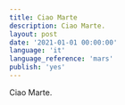 ```yaml
---
title: Ciao Marte
description: Ciao Marte.
layout: post
date: '2021-01-01 00:00:00'
language: 'it'
language_reference: 'mars'
publish: 'yes'
---
```


Ciao Marte.

